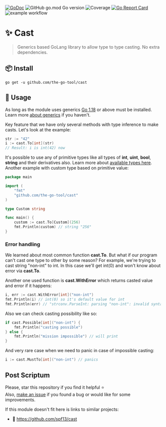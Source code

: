 [![GoDoc](https://godoc.org/github.com/the-go-tool/cast?status.svg)](https://godoc.org/github.com/the-go-tool/cast)
![GitHub go.mod Go version](https://img.shields.io/github/go-mod/go-version/the-go-tool/cast)
![Coverage](https://img.shields.io/badge/Coverage-73.5%25-brightgreen)
[![Go Report Card](https://goreportcard.com/badge/github.com/the-go-tool/cast)](https://goreportcard.com/report/github.com/the-go-tool/cast)
![example workflow](https://github.com/the-go-tool/cast/actions/workflows/.github/workflows/ci.yaml/badge.svg)

# :sparkles: Cast
> Generics based GoLang library to allow type to type casting.
> No extra dependencies.

## :package: Install
`go get -u github.com/the-go-tool/cast`

## 🚀 Usage
As long as the module uses generics [Go 1.18](https://go.dev)
or above must be installed. Learn more
[about generics](https://go.dev/blog/why-generics) if you haven't.

Key feature that we have only several methods with type inference to make casts. Let's look at the example:

```go
str := "42"
i := cast.To[int](str)
// Result: i is int(42) now
```

It's possible to use any of primitive types like all types of
**int**, **uint**, **bool**, **string** and their derivatives also.
Learn more about [available types here](cast.go).
Another example with custom type based on primitive value:

```go
package main

import (
    "fmt"
    "github.com/the-go-tool/cast"
)

type Custom string

func main() {
    custom := cast.To[Custom](256)
    fmt.Println(custom) // string "256"
}
```

### Error handling
We learned about most common function **cast.To**. But what if our program can't cast one type to other by some reason? For example, we're trying
to cast string "non-int" to int. In this case we'll get int(0) and
won't know about error via **cast.To**.

Another one used function is **cast.WithError** which returns casted value
and error if it happens:

```go
i, err := cast.WithError[int]("non-int")
fmt.Println(i) // int(0) so it's default value for int
fmt.Println(err) // "strconv.ParseInt: parsing "non-int": invalid syntax"
```

Also we can check casting possibility like so:

```go
if cast.Possible[int]("non-int") {
    fmt.Println("casting possible")
} else {
    fmt.Println("mission impossible") // will print
}
```

And very rare case when we need to panic in case of impossible casting:

```go
i := cast.MustTo[int]("non-int") // panics
```

## Post Scriptum
Please, star this repository if you find it helpful :star:  
Also, [make an issue](https://github.com/the-go-tool/cast/issues)
if you found a bug or would like for some improvements.

If this module doesn't fit here is links to similar projects:
- :link: https://github.com/spf13/cast